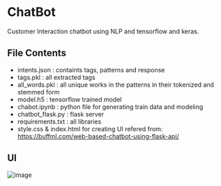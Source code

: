 # ChatBot
Customer Interaction chatbot using NLP and tensorflow and keras.

## File Contents
- intents.json : containts tags, patterns and response
- tags.pkl : all extracted tags
- all_words.pkl : all unique works in the patterns in their tokenized and stemmed form
- model.h5 : tensorflow trained model
- chabot.ipynb : python file for generating train data and modeling
- chatbot_flask.py : flask server
- requirements.txt : all libraries
- style.css & index.html for creating UI refered from: https://buffml.com/web-based-chatbot-using-flask-api/ 

## UI

![image](https://user-images.githubusercontent.com/84242964/167157562-accc8302-d2dd-4f8d-98bc-561f19c1eac1.png)

